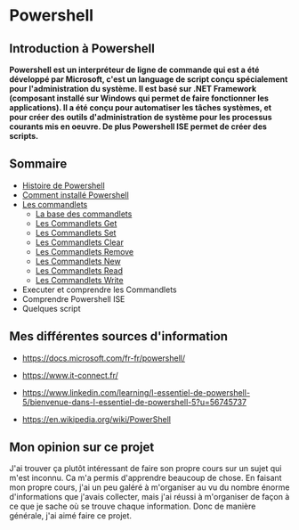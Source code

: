 # Powershell

## Introduction à Powershell

__Powershell est un interpréteur de ligne de commande qui est a été développé par Microsoft, c'est un language de script conçu spécialement pour l'administration du système. Il est basé sur .NET Framework (composant installé sur Windows qui permet de faire fonctionner les applications). Il a été conçu pour automatiser les tâches systèmes, et pour créer des outils d'administration de système pour les processus courants mis en oeuvre. De plus Powershell ISE permet de créer des scripts.__



## Sommaire

- [Histoire de Powershell](https://github.com/kevinguyodo/Powershell/blob/main/Histoire%20Powershell.md)
- [Comment installé Powershell](https://github.com/kevinguyodo/Powershell/blob/main/Installation%20Powershell.md)
- [Les commandlets](https://github.com/kevinguyodo/Powershell/tree/main/Commandlets)
  - [La base des commandlets](https://github.com/kevinguyodo/Powershell/tree/main/Commandlets/La%20base%20des%20commandlets.md)
  - [Les Commandlets Get](https://github.com/kevinguyodo/Powershell/blob/main/Commandlets/Commandlets%20Get.md)
  - [Les Commandlets Set](https://github.com/kevinguyodo/Powershell/blob/main/Commandlets/Commandlets%20Set.md)
  - [Les Commandlets Clear](https://github.com/kevinguyodo/Powershell/blob/main/Commandlets/Commandlets%20Clear.md)
  - [Les Commandlets Remove](https://github.com/kevinguyodo/Powershell/blob/main/Commandlets/Commandlets%20Remove.md)
  - [Les Commandlets New](https://github.com/kevinguyodo/Powershell/blob/main/Commandlets/Commandlets%20New.md)
  - [Les Commandlets Read](https://github.com/kevinguyodo/Powershell/blob/main/Commandlets/Commandlets%20Read.md)
  - [Les Commandlets Write](https://github.com/kevinguyodo/Powershell/blob/main/Commandlets/Commandlets%20Write.md)
- Executer et comprendre les Commandlets
- Comprendre Powershell ISE
- Quelques script


## Mes différentes sources d'information 

- https://docs.microsoft.com/fr-fr/powershell/

- https://www.it-connect.fr/

- https://www.linkedin.com/learning/l-essentiel-de-powershell-5/bienvenue-dans-l-essentiel-de-powershell-5?u=56745737

- https://en.wikipedia.org/wiki/PowerShell

## Mon opinion sur ce projet

J'ai trouver ça plutôt intéressant de faire son propre cours sur un sujet qui m'est inconnu. Ca m'a permis d'apprendre beaucoup de chose. En faisant mon propre cours, j'ai un peu galéré à m'organiser au vu du nombre énorme d'informations que j'avais collecter, mais j'ai réussi à m'organiser de façon à ce que je sache où se trouve chaque information. Donc de manière générale, j'ai aimé faire ce projet.

